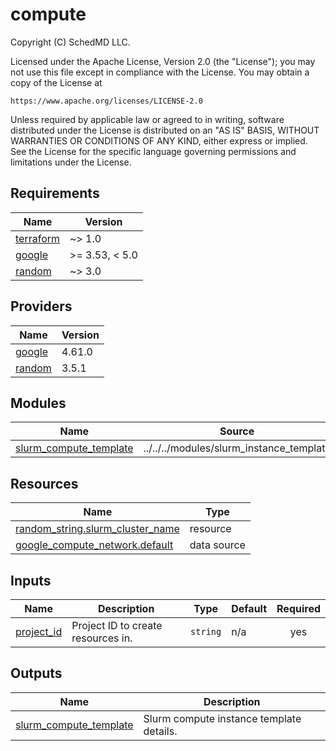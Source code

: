 # compute

<!-- BEGINNING OF PRE-COMMIT-TERRAFORM DOCS HOOK -->
Copyright (C) SchedMD LLC.

Licensed under the Apache License, Version 2.0 (the "License");
you may not use this file except in compliance with the License.
You may obtain a copy of the License at

    https://www.apache.org/licenses/LICENSE-2.0

Unless required by applicable law or agreed to in writing, software
distributed under the License is distributed on an "AS IS" BASIS,
WITHOUT WARRANTIES OR CONDITIONS OF ANY KIND, either express or implied.
See the License for the specific language governing permissions and
limitations under the License.

## Requirements

| Name | Version |
|------|---------|
| <a name="requirement_terraform"></a> [terraform](#requirement\_terraform) | ~> 1.0 |
| <a name="requirement_google"></a> [google](#requirement\_google) | >= 3.53, < 5.0 |
| <a name="requirement_random"></a> [random](#requirement\_random) | ~> 3.0 |

## Providers

| Name | Version |
|------|---------|
| <a name="provider_google"></a> [google](#provider\_google) | 4.61.0 |
| <a name="provider_random"></a> [random](#provider\_random) | 3.5.1 |

## Modules

| Name | Source | Version |
|------|--------|---------|
| <a name="module_slurm_compute_template"></a> [slurm\_compute\_template](#module\_slurm\_compute\_template) | ../../../modules/slurm_instance_template | n/a |

## Resources

| Name | Type |
|------|------|
| [random_string.slurm_cluster_name](https://registry.terraform.io/providers/hashicorp/random/latest/docs/resources/string) | resource |
| [google_compute_network.default](https://registry.terraform.io/providers/hashicorp/google/latest/docs/data-sources/compute_network) | data source |

## Inputs

| Name | Description | Type | Default | Required |
|------|-------------|------|---------|:--------:|
| <a name="input_project_id"></a> [project\_id](#input\_project\_id) | Project ID to create resources in. | `string` | n/a | yes |

## Outputs

| Name | Description |
|------|-------------|
| <a name="output_slurm_compute_template"></a> [slurm\_compute\_template](#output\_slurm\_compute\_template) | Slurm compute instance template details. |
<!-- END OF PRE-COMMIT-TERRAFORM DOCS HOOK -->
